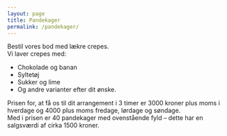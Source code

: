 ```yaml
---
layout: page
title: Pandekager
permalink: /pandekager/
---
```

Bestil vores bod med lækre crepes. <br/>
Vi laver crepes med: <br/>
* Chokolade og banan
* Syltetøj
* Sukker og lime
* Og andre varianter efter dit ønske.

Prisen for, at få os til dit arrangement i 3 timer er 3000 kroner plus moms i hverdage og 4000 plus moms fredage, lørdage og søndage. <br/>
Med i prisen er 40 pandekager med ovenstående fyld – dette har en salgsværdi af cirka 1500 kroner.
